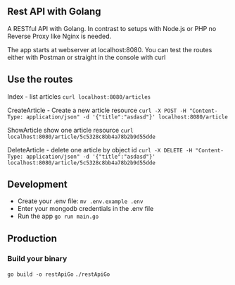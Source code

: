 ## Rest API with Golang

A RESTful API with Golang. In contrast to setups with Node.js or PHP no Reverse Proxy like Nginx is needed.

The app starts at webserver at localhost:8080. You can test the routes either with Postman or straight in the console with curl

## Use the routes

Index - list articles
`curl localhost:8080/articles`

CreateArticle - Create a new article resource
`curl -X POST -H "Content-Type: application/json" -d '{"title":"asdasd"}' localhost:8080/article`

ShowArticle show one article resource
`curl localhost:8080/article/5c5328c8bb4a78b2b9d55dde`

DeleteArticle  - delete one article by object id
`curl -X DELETE -H "Content-Type: application/json" -d '{"title":"asdasd"}' localhost:8080/article/5c5328c8bb4a78b2b9d55dde`


## Development
- Create your .env file: `mv .env.example .env`
- Enter your mongodb credentials in the .env file
- Run the app `go run main.go`

## Production
### Build your binary
`go build -o restApiGo`
`./restApiGo`
